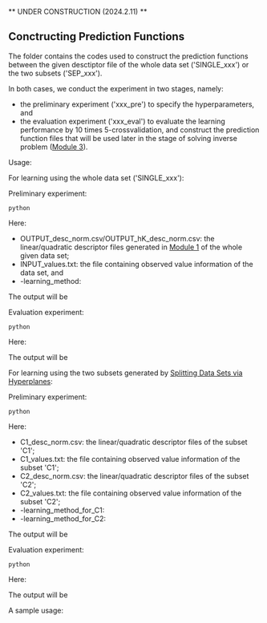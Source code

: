 ** UNDER CONSTRUCTION (2024.2.11) **

## Conctructing Prediction Functions

The folder contains the codes used to construct the prediction functions between the given desctiptor file of the whole data set ('SINGLE_xxx') or the two subsets ('SEP_xxx').

In both cases, we conduct the experiment in two stages, namely:
- the preliminary experiment ('xxx_pre') to specify the hyperparameters, and
- the evaluation experiment ('xxx_eval') to evaluate the learning performance by 10 times 5-crossvalidation, and construct the prediction function files that will be used later in the stage of solving inverse problem ([Module 3](HPS/Module_3)).

Usage:

For learning using the whole data set ('SINGLE_xxx'):

Preliminary experiment:

```
python
```

Here:
- OUTPUT_desc_norm.csv/OUTPUT_hK_desc_norm.csv: the linear/quadratic descriptor files generated in [Module 1](/HPS/Module_1) of the whole given data set;
- INPUT_values.txt: the file containing observed value information of the data set, and
- -learning_method:

The output will be

Evaluation experiment:

```
python
```

Here:

The output will be

For learning using the two subsets generated by [Splitting Data Sets via Hyperplanes](HPS/Module_2/Splitting_Data_Sets_via_Hyperplane):

Preliminary experiment:

```
python
```

Here:
- C1_desc_norm.csv: the linear/quadratic descriptor files of the subset 'C1';
- C1_values.txt: the file containing observed value information of the subset 'C1';
- C2_desc_norm.csv: the linear/quadratic descriptor files of the subset 'C2';
- C2_values.txt: the file containing observed value information of the subset 'C2';
- -learning_method_for_C1:
- -learning_method_for_C2:

The output will be

Evaluation experiment:

```
python
```

Here:

The output will be


A sample usage:


